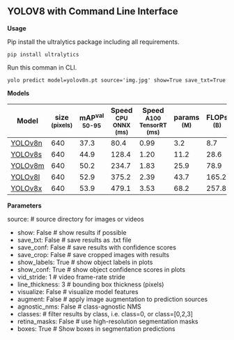 ## YOLOV8 with Command Line Interface

  

**Usage**

Pip install the ultralytics package including all requirements.  
  

    pip install ultralytics  

  
  
Run this comman in CLI.  
  

    yolo predict model=yolov8n.pt source='img.jpg' show=True save_txt=True  

**Models**

| Model | size<br><sup>(pixels) | mAP<sup>val<br>50-95 | Speed<br><sup>CPU ONNX<br>(ms) | Speed<br><sup>A100 TensorRT<br>(ms) | params<br><sup>(M) | FLOPs<br><sup>(B) |  
| ------------------------------------------------------------------------------------ | --------------------- | -------------------- | ------------------------------ | ----------------------------------- | ------------------ | ----------------- |  
| [YOLOv8n](https://github.com/ultralytics/assets/releases/download/v0.0.0/yolov8n.pt) | 640 | 37.3 | 80.4 | 0.99 | 3.2 | 8.7 |  
| [YOLOv8s](https://github.com/ultralytics/assets/releases/download/v0.0.0/yolov8s.pt) | 640 | 44.9 | 128.4 | 1.20 | 11.2 | 28.6 |  
| [YOLOv8m](https://github.com/ultralytics/assets/releases/download/v0.0.0/yolov8m.pt) | 640 | 50.2 | 234.7 | 1.83 | 25.9 | 78.9 |  
| [YOLOv8l](https://github.com/ultralytics/assets/releases/download/v0.0.0/yolov8l.pt) | 640 | 52.9 | 375.2 | 2.39 | 43.7 | 165.2 |  
| [YOLOv8x](https://github.com/ultralytics/assets/releases/download/v0.0.0/yolov8x.pt) | 640 | 53.9 | 479.1 | 3.53 | 68.2 | 257.8 |  
  

**Parameters**

 source: # source directory for images or videos  
- show: False # show results if possible  
- save_txt: False # save results as .txt file  
- save_conf: False # save results with confidence scores  
- save_crop: False # save cropped images with results  
- show_labels: True # show object labels in plots  
- show_conf: True # show object confidence scores in plots  
- vid_stride: 1 # video frame-rate stride  
- line_thickness: 3 # bounding box thickness (pixels)  
- visualize: False # visualize model features  
- augment: False # apply image augmentation to prediction sources  
- agnostic_nms: False # class-agnostic NMS  
- classes: # filter results by class, i.e. class=0, or class=[0,2,3]  
- retina_masks: False # use high-resolution segmentation masks  
- boxes: True # Show boxes in segmentation predictions